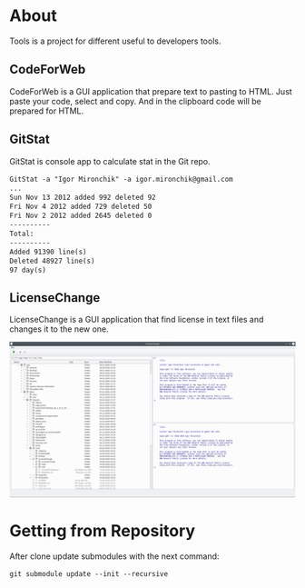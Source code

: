 # About

Tools is a project for different useful to developers tools.
            
## CodeForWeb

CodeForWeb is a GUI application that prepare text to pasting to HTML. Just paste 
your code, select and copy. And in the clipboard code will be prepared for HTML.
            
## GitStat
            
GitStat is console app to calculate stat in the Git repo.
            
```
GitStat -a "Igor Mironchik" -a igor.mironchik@gmail.com
...
Sun Nov 13 2012 added 992 deleted 92
Fri Nov 4 2012 added 729 deleted 50
Fri Nov 2 2012 added 2645 deleted 0
----------
Total:
----------
Added 91390 line(s)
Deleted 48927 line(s)
97 day(s)
```

## LicenseChange
			
LicenseChange is a GUI application that find license in text files and changes it to the
new one.
            
![LicenseChange]( licensechange.png )

# Getting from Repository

After clone update submodules with the next command:

```
git submodule update --init --recursive
```
